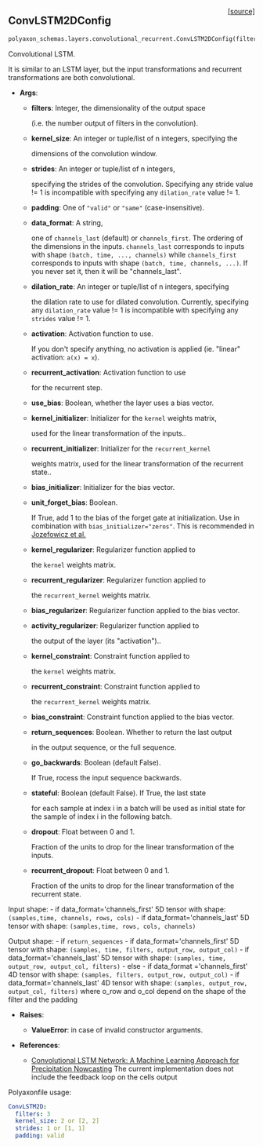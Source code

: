 <span style="float:right;">[[source]](https://github.com/polyaxon/polyaxon/blob/master/polyaxon_schemas/layers/convolutional_recurrent.py#L162)</span>
## ConvLSTM2DConfig

```python
polyaxon_schemas.layers.convolutional_recurrent.ConvLSTM2DConfig(filters, kernel_size, strides=(1, 1), padding='valid', data_format=None, dilation_rate=(1, 1), activation='tanh', recurrent_activation='hard_sigmoid', use_bias=True, kernel_initializer='glorot_uniform', recurrent_initializer='orthogonal', bias_initializer='zeros', unit_forget_bias=True, kernel_regularizer=None, recurrent_regularizer=None, bias_regularizer=None, activity_regularizer=None, kernel_constraint=None, recurrent_constraint=None, bias_constraint=None, return_sequences=False, go_backwards=False, stateful=False, dropout=0.0, recurrent_dropout=0.0)
```

Convolutional LSTM.

It is similar to an LSTM layer, but the input transformations
and recurrent transformations are both convolutional.

- __Args__:

	- __filters__: Integer, the dimensionality of the output space

		(i.e. the number output of filters in the convolution).
	- __kernel_size__: An integer or tuple/list of n integers, specifying the

		dimensions of the convolution window.
	- __strides__: An integer or tuple/list of n integers,

		specifying the strides of the convolution.
		Specifying any stride value != 1 is incompatible with specifying
		any `dilation_rate` value != 1.
	- __padding__: One of `"valid"` or `"same"` (case-insensitive).

	- __data_format__: A string,

		one of `channels_last` (default) or `channels_first`.
		The ordering of the dimensions in the inputs.
		`channels_last` corresponds to inputs with shape
		`(batch, time, ..., channels)`
		while `channels_first` corresponds to
		inputs with shape `(batch, time, channels, ...)`.
		If you never set it, then it will be "channels_last".
	- __dilation_rate__: An integer or tuple/list of n integers, specifying

		the dilation rate to use for dilated convolution.
		Currently, specifying any `dilation_rate` value != 1 is
		incompatible with specifying any `strides` value != 1.
	- __activation__: Activation function to use.

		If you don't specify anything, no activation is applied
		(ie. "linear" activation: `a(x) = x`).
	- __recurrent_activation__: Activation function to use

		for the recurrent step.
	- __use_bias__: Boolean, whether the layer uses a bias vector.

	- __kernel_initializer__: Initializer for the `kernel` weights matrix,

		used for the linear transformation of the inputs..
	- __recurrent_initializer__: Initializer for the `recurrent_kernel`

		weights matrix,
		used for the linear transformation of the recurrent state..
	- __bias_initializer__: Initializer for the bias vector.

	- __unit_forget_bias__: Boolean.

		If True, add 1 to the bias of the forget gate at initialization.
		Use in combination with `bias_initializer="zeros"`.
		This is recommended in [Jozefowicz et
		  al.](http://www.jmlr.org/proceedings/papers/v37/jozefowicz15.pdf)
	- __kernel_regularizer__: Regularizer function applied to

		the `kernel` weights matrix.
	- __recurrent_regularizer__: Regularizer function applied to

		the `recurrent_kernel` weights matrix.
	- __bias_regularizer__: Regularizer function applied to the bias vector.

	- __activity_regularizer__: Regularizer function applied to

		the output of the layer (its "activation")..
	- __kernel_constraint__: Constraint function applied to

		the `kernel` weights matrix.
	- __recurrent_constraint__: Constraint function applied to

		the `recurrent_kernel` weights matrix.
	- __bias_constraint__: Constraint function applied to the bias vector.

	- __return_sequences__: Boolean. Whether to return the last output

		in the output sequence, or the full sequence.
	- __go_backwards__: Boolean (default False).

		If True, rocess the input sequence backwards.
	- __stateful__: Boolean (default False). If True, the last state

		for each sample at index i in a batch will be used as initial
		state for the sample of index i in the following batch.
	- __dropout__: Float between 0 and 1.

		Fraction of the units to drop for
		the linear transformation of the inputs.
	- __recurrent_dropout__: Float between 0 and 1.

		Fraction of the units to drop for
		the linear transformation of the recurrent state.

Input shape:
	- if data_format='channels_first'
		5D tensor with shape:
		`(samples,time, channels, rows, cols)`
	- if data_format='channels_last'
		5D tensor with shape:
		`(samples,time, rows, cols, channels)`

Output shape:
	- if `return_sequences`
		 - if data_format='channels_first'
			5D tensor with shape:
			`(samples, time, filters, output_row, output_col)`
		 - if data_format='channels_last'
			5D tensor with shape:
			`(samples, time, output_row, output_col, filters)`
	- else
		- if data_format ='channels_first'
			4D tensor with shape:
			`(samples, filters, output_row, output_col)`
		- if data_format='channels_last'
			4D tensor with shape:
			`(samples, output_row, output_col, filters)`
		where o_row and o_col depend on the shape of the filter and
		the padding

- __Raises__:

	- __ValueError__: in case of invalid constructor arguments.


- __References__:

	- [Convolutional LSTM Network: A Machine Learning Approach for
	Precipitation Nowcasting](http://arxiv.org/abs/1506.04214v1)
	The current implementation does not include the feedback loop on the
	cells output

Polyaxonfile usage:

```yaml
ConvLSTM2D:
  filters: 3
  kernel_size: 2 or [2, 2]
  strides: 1 or [1, 1]
  padding: valid
```

